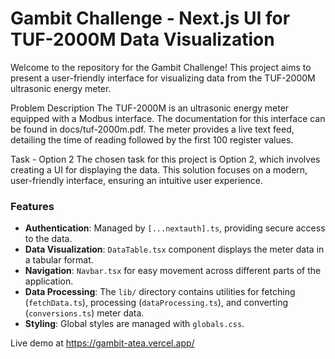 # Gambit Challenge - Next.js UI for TUF-2000M Data Visualization 

Welcome to the repository for the Gambit Challenge! This project aims to present a user-friendly interface for visualizing data from the TUF-2000M ultrasonic energy meter.

Problem Description
The TUF-2000M is an ultrasonic energy meter equipped with a Modbus interface. The documentation for this interface can be found in docs/tuf-2000m.pdf. The meter provides a live text feed, detailing the time of reading followed by the first 100 register values.

Task - Option 2
The chosen task for this project is Option 2, which involves creating a UI for displaying the data. This solution focuses on a modern, user-friendly interface, ensuring an intuitive user experience.

### Features

- **Authentication**: Managed by `[...nextauth].ts`, providing secure access to the data.
- **Data Visualization**: `DataTable.tsx` component displays the meter data in a tabular format.
- **Navigation**: `Navbar.tsx` for easy movement across different parts of the application.
- **Data Processing**: The `lib/` directory contains utilities for fetching (`fetchData.ts`), processing (`dataProcessing.ts`), and converting (`conversions.ts`) meter data.
- **Styling**: Global styles are managed with `globals.css`.

Live demo at https://gambit-atea.vercel.app/
